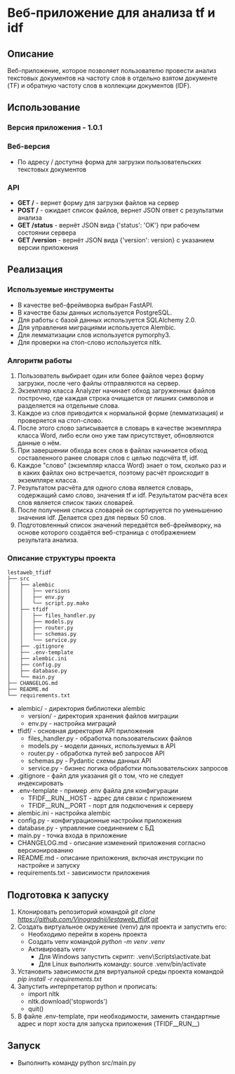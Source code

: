 # Веб-приложение для анализа tf и idf
## Описание
Веб-приложение, которое позволяет пользователю провести анализ текстовых 
документов на частоту слов в отдельно взятом документе (TF) 
и обратную частоту слов в коллекции документов (IDF).
## Использование
### Версия приложения - 1.0.1
### Веб-версия
* По адресу / доступна форма для загрузки пользовательских текстовых документов
### API
* **GET /** - вернет форму для загрузки файлов на сервер
* **POST /** - ожидает список файлов, вернет JSON ответ с результатми анализа
* **GET /status** - вернёт JSON вида {'status': 'OK'} при рабочем состоянии сервера
* **GET /version** - вернёт JSON вида {'version': version} с указанием версии приложения
## Реализация
### Используемые инструменты
* В качестве веб-фреймворка выбран FastAPI.
* В качестве базы данных используется PostgreSQL.
* Для работы с базой данных используется SQLAlchemy 2.0.
* Для управления миграциями используется Alembic.
* Для лемматизации слов используется pymorphy3.
* Для проверки на стоп-слово используется nltk.
### Алгоритм работы
1. Пользователь выбирает один или более файлов через форму загрузки, после чего файлы отправляются на сервер.
2. Экземпляр класса Analyzer начинает обход загруженных файлов построчно, где каждая строка очищается от лишних символов и разделяется на отдельные слова.
3. Каждое из слов приводится к нормальной форме (лемматизация) и проверяется на стоп-слово. 
4. После этого слово записывается в словарь в качестве экземпляра класса Word, либо если оно уже там присутствует, обновляются данные о нём.
5. При завершении обхода всех слов в файлах начинается обход составленного ранее словаря слов с целью подсчёта tf, idf.
6. Каждое "слово" (экземпляр класса Word) знает о том, сколько раз и в каких файлах оно встречается, поэтому расчёт происходит в экземпляре класса.
7. Результатом расчёта для одного слова является словарь, содержащий само слово, значения tf и idf. Результатом расчёта всех слов является список таких словарей.
8. После получения списка словарей он сортируется по уменьшению значения idf. Делается срез для первых 50 слов.
9. Подготовленный список значений передаётся веб-фреймворку, на основе которого создаётся веб-страница с отображением результата анализа.
### Описание структуры проекта
```
lestaweb_tfidf
├── src
│   ├── alembic
│   │   ├── versions
│   │   ├── env.py
│   │   └── script.py.mako
│   ├── tfidf
│   │   ├── files_handler.py
│   │   ├── models.py
│   │   ├── router.py
│   │   ├── schemas.py
│   │   └── service.py
│   ├── .gitignore
│   ├── .env-template
│   ├── alembic.ini
│   ├── config.py
│   ├── database.py
│   └── main.py
├── CHANGELOG.md
├── README.md
└── requirements.txt
```
* alembic/ - директория библиотеки alembic
  * version/ - директория хранения файлов миграции
  * env.py - настройка миграций
* tfidf/ - основная директория API приложения
  * files_handler.py - обработка пользовательских файлов
  * models.py - модели данных, используемых в API
  * router.py - обработка путей веб запросов API
  * schemas.py - Pydantic схемы данных API
  * service.py - бизнес логика обработки пользовательских запросов
* .gitignore - файл для указания git о том, что не следует индексировать
* .env-template - пример .env файла для конфигурации
  * TFIDF__RUN__HOST - адрес для связи с приложением
  * TFIDF__RUN__PORT - порт для подключения к серверу
* alembic.ini - настройка alembic
* config.py - конфигурационные настройки приложения
* database.py - управление соединением с БД
* main.py - точка входа в приложение
* CHANGELOG.md - описание изменений приложения согласно версионированию
* README.md - описание приложения, включая инструкции по настройке и запуску
* requirements.txt - зависимости приложения
## Подготовка к запуску
1. Клонировать репозиторий командой *git clone https://github.com/Vinogradnij/lestaweb_tfidf.git*
2. Создать виртуальное окружение (venv) для проекта и запустить его:
   * Необходимо перейти в корень проекта
   * Создать venv командой *python -m venv .venv*
   * Активировать venv 
     * Для Windows запустить скрипт: .venv\Scripts\activate.bat
     * Для Linux выполнить команду: source .venv/bin/activate
3. Установить зависимости для виртуальной среды проекта командой *pip install -r requirements.txt*
4. Запустить интерпретатор python и прописать:
   * import nltk
   * nltk.download('stopwords')
   * quit()
5. В файле .env-template, при необходимости, заменить стандартные
адрес и порт хоста для запуска приложения (TFIDF__RUN__)
## Запуск
* Выполнить команду python src/main.py